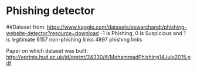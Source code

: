 # Phishing detector

##Dataset from: https://www.kaggle.com/datasets/eswarchandt/phishing-website-detector?resource=download
    -1 is Phishing, 0 is Suspicious and 1 is legitimate
    6157 non-phishing links
    4897 phishing links

Paper on which dataset was built: http://eprints.hud.ac.uk/id/eprint/24330/6/MohammadPhishing14July2015.pdf
